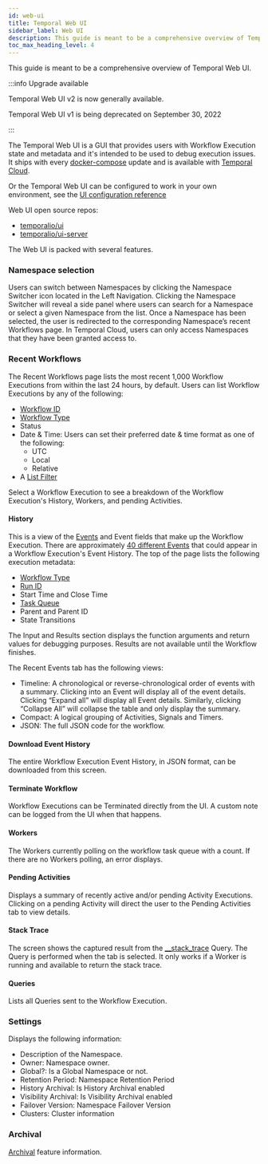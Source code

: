 ```yaml
---
id: web-ui
title: Temporal Web UI
sidebar_label: Web UI
description: This guide is meant to be a comprehensive overview of Temporal Web UI.
toc_max_heading_level: 4
---
```


<!-- THIS FILE IS GENERATED. DO NOT EDIT THIS FILE DIRECTLY -->

This guide is meant to be a comprehensive overview of Temporal Web UI.

:::info Upgrade available

Temporal Web UI v2 is now generally available.

Temporal Web UI v1 is being deprecated on September 30, 2022

:::

The Temporal Web UI is a GUI that provides users with Workflow Execution state and metadata and it's intended to be used to debug execution issues.
It ships with every [docker-compose](/application-development-guide#docker-compose) update and is available with [Temporal Cloud](/cloud).

Or the Temporal Web UI can be configured to work in your own environment, see the [UI configuration reference](/references/ui-configuration)

Web UI open source repos:

- [temporalio/ui](https://github.com/temporalio/ui-server)
- [temporalio/ui-server](https://github.com/temporalio/ui)

The Web UI is packed with several features.

### Namespace selection

Users can switch between Namespaces by clicking the Namespace Switcher icon located in the Left Navigation.
Clicking the Namespace Switcher will reveal a side panel where users can search for a Namespace or select a given Namespace from the list.
Once a Namespace has been selected, the user is redirected to the corresponding Namespace’s recent Workflows page.
In Temporal Cloud, users can only access Namespaces that they have been granted access to.

### Recent Workflows

The Recent Workflows page lists the most recent 1,000 Workflow Executions from within the last 24 hours, by default. Users can list Workflow Executions by any of the following:

- [Workflow ID](/workflows/#workflow-id)
- [Workflow Type](/workflows/#workflow-types)
- Status
- Date & Time: Users can set their preferred date & time format as one of the following:
  - UTC
  - Local
  - Relative
- A [List Filter](/visibility/#list-filters)

Select a Workflow Execution to see a breakdown of the Workflow Execution's History, Workers, and pending Activities.

#### History

This is a view of the [Events](/workflows/#events) and Event fields that make up the Workflow Execution.
There are approximately [40 different Events](/references/events) that could appear in a Workflow Execution's Event History.
The top of the page lists the following execution metadata:

- [Workflow Type](/workflows/#workflow-types)
- [Run ID](/workflows/#run-id)
- Start Time and Close Time
- [Task Queue](/tasks/#task-queues)
- Parent and Parent ID
- State Transitions

The Input and Results section displays the function arguments and return values for debugging purposes.
Results are not available until the Workflow finishes.

The Recent Events tab has the following views:

- Timeline: A chronological or reverse-chronological order of events with a summary.
  Clicking into an Event will display all of the event details.
  Clicking “Expand all” will display all Event details.
  Similarly, clicking “Collapse All” will collapse the table and only display the summary.
- Compact: A logical grouping of Activities, Signals and Timers.
- JSON: The full JSON code for the workflow.

#### Download Event History

The entire Workflow Execution Event History, in JSON format, can be downloaded from this screen.

#### Terminate Workflow

Workflow Executions can be Terminated directly from the UI.
A custom note can be logged from the UI when that happens.

#### Workers

The Workers currently polling on the workflow task queue with a count.
If there are no Workers polling, an error displays.

#### Pending Activities

Displays a summary of recently active and/or pending Activity Executions.
Clicking on a pending Activity will direct the user to the Pending Activities tab to view details.

#### Stack Trace

The screen shows the captured result from the [\_\_stack_trace](/workflows#stack-trace-query) Query.
The Query is performed when the tab is selected.
It only works if a Worker is running and available to return the stack trace.

#### Queries

Lists all Queries sent to the Workflow Execution.

### Settings

Displays the following information:

- Description of the Namespace.
- Owner: Namespace owner.
- Global?: Is a Global Namespace or not.
- Retention Period: Namespace Retention Period
- History Archival: Is History Archival enabled
- Visibility Archival: Is Visibility Archival enabled
- Failover Version: Namespace Failover Version
- Clusters: Cluster information

### Archival

[Archival](/clusters/#archival) feature information.
